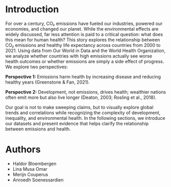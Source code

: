 # Introduction 
For over a century, CO₂ emissions have fueled our industries, powered our economies, and changed our planet. While the environmental effects are widely discussed, far less attention is paid to a critical question: what does this mean for human health? This story explores the relationship between CO₂ emissions and healthy life expectancy across countries from 2000 to 2021. Using data from Our World in Data and the World Health Organization, we analyze whether countries with high emissions actually see worse health outcomes or whether emissions are simply a side effect of progress.
We explore two perspectives:

**Perspective 1:** Emissions harm health by increasing disease and reducing healthy years (Greenstone & Fan, 2021).

**Perspective 2:** Development, not emissions, drives health; wealthier nations often emit more but also live longer (Deaton, 2003; Rosling et al., 2018).

Our goal is not to make sweeping claims, but to visually explore global trends and correlations while recognizing the complexity of development, inequality, and environmental health. In the following sections, we introduce our datasets and present evidence that helps clarify the relationship between emissions and health.


# Authors
- Haldor Bloembergen
- Lina Musa Omar
- Merijn Couperus
- Anroedh Soenessardien